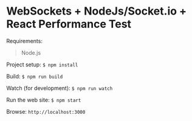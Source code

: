# WebSockets + NodeJs/Socket.io + React Performance Test

Requirements:
> Node.js

Project setup:
```$ npm install```

Build:
```$ npm run build```

Watch (for development):
```$ npm run watch```

Run the web site:
```$ npm start```

Browse:
```http://localhost:3000```

